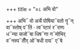 +++
title = "०८ अभि वो"

+++
अभि᳓ वो अर्चे पोषिया᳓वतो नॄ᳓न्  
वा᳓स्तोष् प᳓तिं · त्व᳓ष्टारं र᳓राणः  
ध᳓न्या सजो᳓षा धिष᳓णा न᳓मोभिर्  
व᳓नस्प᳓तीँर् ओ᳓षधी राय᳓ ए᳓षे